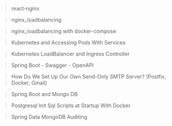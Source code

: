 > react-nginx

> nginx_loadbalancing
 
> nginx_loadbalancing with docker-compose

> Kubernetes and Accessing Pods With Services

> Kubernetes LoadBalancer and Ingress Controller

> Spring Boot - Swagger - OpenAPI

> How Do We Set Up Our Own Send-Only SMTP Server? (Postfix, Docker, Gmail)

> Spring Boot and Mongo DB

> Postgresql Init Sql Scripts at Startup With Docker

> Spring Data MongoDB Auditing
